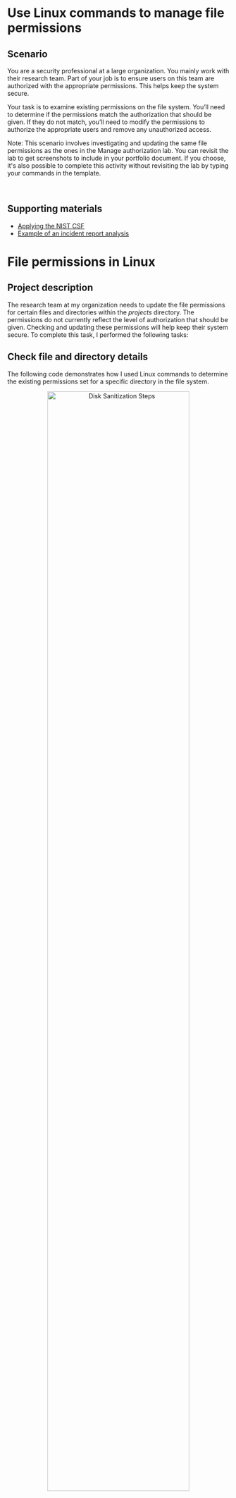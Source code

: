 
<h1>Use Linux commands to manage file permissions</h1>



<h2>Scenario</h2>
You are a security professional at a large organization. You mainly work with their research team. Part of your job is to ensure users on this team are authorized with the appropriate permissions. This helps keep the system secure. 

Your task is to examine existing permissions on the file system. You’ll need to determine if the permissions match the authorization that should be given. If they do not match, you’ll need to modify the permissions to authorize the appropriate users and remove any unauthorized access.

Note: This scenario involves investigating and updating the same file permissions as the ones in the 
Manage authorization
 lab.  You can revisit the lab to get screenshots to include in your portfolio document. If you choose, it's also possible to complete this activity without revisiting the lab by typing your commands in the template.  

<br />


<h2>Supporting materials</h2>

- [Applying the NIST CSF ](https://docs.google.com/document/d/15yCDbDCOAcJw-LTz2DeCA7UeLRfvsf176T6MA6ku6ok/template/preview?usp=sharing)
- [Example of an incident report analysis ](https://docs.google.com/document/d/11eTIo1igTRFrY279DG9tHTO3tB3bugSGyknZxsvY5vI/template/preview?usp=sharing&resourcekey=0-97MA-eOwoGtqcfqky0vjmg)

<h1>File permissions in Linux</h1>
<h2>Project description</h2>
<p>The research team at my organization needs to update the file permissions for certain files and directories within the <i>projects</i> directory. The permissions do not currently reflect the level of authorization that should be given. Checking and updating these permissions will help keep their system secure. To complete this task, I performed the following tasks:</p>
<h2>Check file and directory details</h2>
<p>The following code demonstrates how I used Linux commands to determine the existing permissions set for a specific directory in the file system.</p>
<p align="center">

<img src="https://i.imgur.com/R7GFt7V.jpeg" height="80%" width="80%" alt="Disk Sanitization Steps"/>
<br />
<p>The first line of the screenshot displays the command I entered, and the other lines display the output. The code lists all contents of the projects directory. I used the ls command with the -la option to display a detailed listing of the file contents that also returned hidden files. The output of my command indicates that there is one directory named drafts, one hidden file named .project_x.txt, and five other project files. The 10-character string in the first column represents the permissions set on each file or directory.</p>
<h2>Describe the permissions string</h2>
<p>The 10-character string can be deconstructed to determine who is authorized to access the file and their specific permissions. The characters and what they represent are as follows:</p>
<ul>
<li><strong>1st character</strong>: This character is either a d or hyphen (-) and indicates the file type. If it&rsquo;s a d, it&rsquo;s a directory. If it&rsquo;s a hyphen (-), it&rsquo;s a regular file.</li>
<li><strong>2nd-4th characters</strong>: These characters indicate the read (r), write (w), and execute (x) permissions for the user. When one of these characters is a hyphen (-) instead, it indicates that this permission is not granted to the user.</li>
<li><strong>5th-7th characters: </strong>These characters indicate the read (r), write (w), and execute (x) permissions for the group. When one of these characters is a hyphen (-) instead, it indicates that this permission is not granted for the group.</li>
<li><strong>8th-10th characters: </strong>These characters indicate the read (r), write (w), and execute (x) permissions for other. This owner type consists of all other users on the system apart from the user and the group. When one of these characters is a hyphen (-) instead, that indicates that this permission is not granted for other.</li>
</ul>
<p>For example, the file permissions for project_t.txt are -rw-rw-r--. Since the first character is a hyphen (-), this indicates that project_t.txt is a file, not a directory. The second, fifth, and eighth characters are all r, which indicates that user, group, and other all have read permissions. The third and sixth characters are w, which indicates that only the user and group have write permissions. No one has execute permissions for project_t.txt.</p>
<h2>Change file permissions</h2>
<p>The organization determined that other shouldn't have write access to any of their files. To comply with this, I referred to the file permissions that I previously returned. I determined project_k.txt must have the write access removed for other.</p>
<p>The following code demonstrates how I used Linux commands to do this:</p>
<p align="center">

<img src="https://i.imgur.com/GcIvYAu.jpeg" height="80%" width="80%" alt="Disk Sanitization Steps"/>
<p>The first two lines of the screenshot display the commands I entered, and the other lines display the output of the second command. The chmod command changes the permissions on files and directories. The first argument indicates what permissions should be changed, and the second argument specifies the file or directory. In this example, I removed write permissions from other for the project_k.txt file. After this, I used ls -la to review the updates I made.</p>
<h2>Change file permissions on a hidden file</h2>
<p>The research team at my organization recently archived project_x.txt. They do not want anyone to have write access to this project, but the user and group should have read access.</p>
<p>The following code demonstrates how I used Linux commands to change the permissions:</p>
<p align="center">

<img src="https://i.imgur.com/soDavTM.jpeg" height="80%" width="80%" alt="Disk Sanitization Steps"/>
<p>The first two lines of the screenshot display the commands I entered, and the other lines display the output of the second command. I know .project_x.txt is a hidden file because it starts with a period (.). In this example, I removed write permissions from the user and group, and added read permissions to the group. I removed write permissions from the user with u-w. Then, I removed write permissions from the group with g-w, and added read permissions to the group with g+r.</p>
<h2>Change directory permissions</h2>
<p>My organization only wants the researcher2 user to have access to the drafts directory and its contents. This means that no one other than researcher2 should have execute permissions.</p>
<p>The following code demonstrates how I used Linux commands to change the permissions:</p>
<p align="center">

<img src="https://i.imgur.com/pZVEa2x.jpeg" height="80%" width="80%" alt="Disk Sanitization Steps"/>
<p>The first two lines of the screenshot display the commands I entered, and the other lines display the output of the second command. I previously determined that the group had execute permissions, so I used the chmod command to remove them. The researcher2 user already had execute permissions, so they did not need to be added.</p>
<h2>Summary</h2>
<p>I changed multiple permissions to match the level of authorization my organization wanted for files and directories in the projects directory. The first step in this was using ls -la to check the permissions for the directory. This informed my decisions in the following steps. I then used the chmod command multiple times to change the permissions on files and directories.</p>





